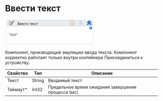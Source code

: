 # Ввести текст

![](<../../../.gitbook/assets/image (160).png>)

Компонент, производящий эмуляцию ввода текста. Компонент корректно работает только внутри контейнера Присоединиться к устройству.

| Свойство  | Тип    | Описание                                           |
| --------- | ------ | -------------------------------------------------- |
| Текст     | String | Вводимый текст                                     |
| Таймаут\* | Int32  | Предельное время ожидания завершения процесса (мс) |

